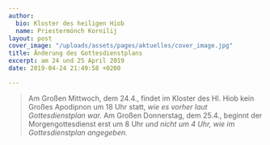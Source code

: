 ```yaml
---
author:
  bio: Kloster des heiligen Hiob
  name: Priestermönch Kornilij
layout: post
cover_image: "/uploads/assets/pages/aktuelles/cover_image.jpg"
title: Änderung des Gottesdienstplans
excerpt: am 24 und 25 April 2019
date: 2019-04-24 21:49:58 +0200

---
```

> Am Großen Mittwoch, dem 24.4., findet im Kloster des Hl. Hiob kein Großes Apodipnon um 18 Uhr statt, _wie es vorher laut Gottesdienstplan war._ Am Großen Donnerstag, dem 25.4., beginnt der Morgengottesdienst erst um 8 Uhr _und nicht um 4 Uhr, wie im Gottesdienstplan angegeben._